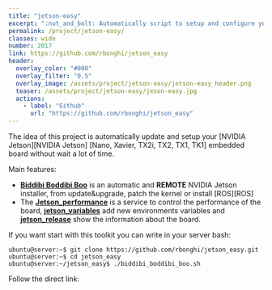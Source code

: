 ```yaml
---
title: "jetson-easy"
excerpt: ":nut_and_bolt: Automatically script to setup and configure your NVIDIA Jetson [Nano, Xavier, TX2i, TX2, TX1, TK1] . This script run different modules to update, fix and patch the kernel, install ROS and other..."
permalink: /project/jetson-easy/
classes: wide
number: 2017
link: https://github.com/rbonghi/jetson_easy
header:
  overlay_color: "#000"
  overlay_filter: "0.5"
  overlay_image: /assets/project/jetson-easy/jetson-easy_header.png
  teaser: /assets/project/jetson-easy/jeson-easy.jpg
  actions:
    - label: "Github"
      url: "https://github.com/rbonghi/jetson_easy"
---
```


The idea of this project is automatically update and setup your [NVIDIA Jetson][NVIDIA Jetson] [Nano, Xavier, TX2i, TX2, TX1, TK1] embedded board without wait a lot of time.

Main features:
* [**Biddibi Boddibi Boo**](#biddibi-boddibi-boo) is an automatic and **REMOTE** NVIDIA Jetson installer, from update&upgrade, patch the kernel or install [ROS][ROS]
* The [**Jetson_performance**](#jetson_performance-jetson_variables-and-jetson_release) is a service to control the performance of the board, [**jetson_variables**](#jetson_performance-jetson_variables-and-jetson_release) add new environments variables and [**jetson_release**](#jetson_performance-jetson_variables-and-jetson_release) show the information about the board.

If you want start with this toolkit you can write in your server bash:
```console
ubuntu@server:~$ git clone https://github.com/rbonghi/jetson_easy.git
ubuntu@server:~$ cd jetson_easy
ubuntu@server:~/jetson_easy$ ./biddibi_boddibi_boo.sh
```

Follow the direct link: